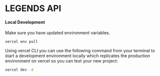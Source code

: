 # LEGENDS API

#### Local Development
Make sure you have updated environment variables. 

```
vercel env pull 
```

Using vercel CLI you can use the following command from your terminal to start a development environment locally which replicates the production environment on vercel so you can test your new project:

```bash
vercel dev -d
```
